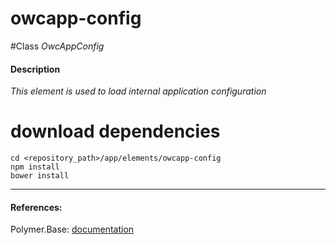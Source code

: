 owcapp-config
=========


#Class
*OwcAppConfig*

#### Description
*This element is used to load internal application configuration*

# download dependencies
```
cd <repository_path>/app/elements/owcapp-config
npm install
bower install
```

____________
#### References:
Polymer.Base: [documentation](http://polymer.github.io/polymer/)



